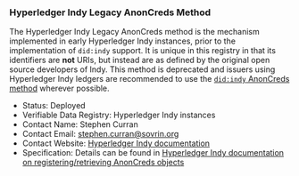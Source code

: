 ### Hyperledger Indy Legacy AnonCreds Method

The Hyperledger Indy Legacy AnonCreds method is the mechanism implemented in
early Hyperledger Indy instances, prior to the implementation of `did:indy`
support. It is unique in this registry in that its identifiers are **not** URIs,
but instead are as defined by the original open source developers of Indy. This
method is deprecated and issuers using Hyperledger Indy ledgers are recommended
to use the [`did:indy` AnonCreds
method](#didindy-anoncreds-method) wherever possible.

- Status: Deployed
- Verifiable Data Registry: Hyperledger Indy instances
- Contact Name: Stephen Curran
- Contact Email: stephen.curran@sovrin.org
- Contact Website: [Hyperledger Indy documentation](https://hyperledger-indy.readthedocs.io)
- Specification: Details can be found in [Hyperledger Indy documentation on
  registering/retrieving AnonCreds
  objects](https://hyperledger-indy.readthedocs.io/projects/node/en/latest/requests.html#requests)
